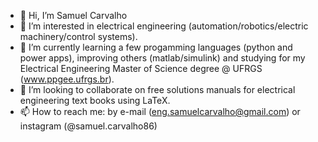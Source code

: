- 👋 Hi, I’m Samuel Carvalho
- 👀 I’m interested in electrical engineering (automation/robotics/electric machinery/control systems).
- 🌱 I’m currently learning a few progamming languages (python and power apps), improving others (matlab/simulink) and studying for my Electrical Engineering Master of Science degree @ UFRGS (www.ppgee.ufrgs.br).
- 💞️ I’m looking to collaborate on free solutions manuals for electrical engineering text books using LaTeX.
- 📫 How to reach me: by e-mail (eng.samuelcarvalho@gmail.com) or instagram (@samuel.carvalho86)

<!---
samcarv-86/samcarv-86 is a ✨ special ✨ repository because its `README.md` (this file) appears on your GitHub profile.
You can click the Preview link to take a look at your changes.
--->
